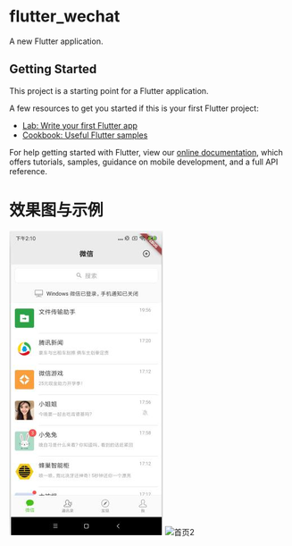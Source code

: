 # flutter_wechat

A new Flutter application.

## Getting Started

This project is a starting point for a Flutter application.

A few resources to get you started if this is your first Flutter project:

- [Lab: Write your first Flutter app](https://flutter.io/docs/get-started/codelab)
- [Cookbook: Useful Flutter samples](https://flutter.io/docs/cookbook)

For help getting started with Flutter, view our 
[online documentation](https://flutter.io/docs), which offers tutorials, 
samples, guidance on mobile development, and a full API reference.

# 效果图与示例
![image](https://github.com/gaoguanqi/flutter_wechat/blob/master/screenshots/home1.jpg?raw=true)
<img src="https://github.com/gaoguanqi/flutter_wechat/tree/master/screenshots/home2.jpg" alt="首页2">
